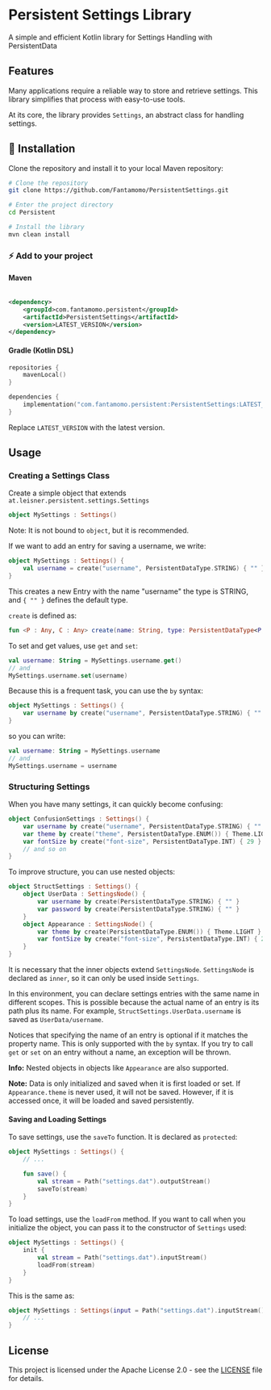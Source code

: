 # Persistent Settings Library

A simple and efficient Kotlin library for Settings Handling with PersistentData

## Features

Many applications require a reliable way to store and retrieve settings. This library simplifies that process with
easy-to-use tools.

At its core, the library provides `Settings`, an abstract class for handling settings.

## 🚀 Installation

Clone the repository and install it to your local Maven repository:

```bash
# Clone the repository
git clone https://github.com/Fantamomo/PersistentSettings.git

# Enter the project directory
cd Persistent

# Install the library
mvn clean install
```

### ⚡ Add to your project

#### Maven

```xml

<dependency>
    <groupId>com.fantamomo.persistent</groupId>
    <artifactId>PersistentSettings</artifactId>
    <version>LATEST_VERSION</version>
</dependency>
```

#### Gradle (Kotlin DSL)

```kotlin
repositories {
    mavenLocal()
}

dependencies {
    implementation("com.fantamomo.persistent:PersistentSettings:LATEST_VERSION")
}
```

Replace `LATEST_VERSION` with the latest version.

## Usage

### Creating a Settings Class

Create a simple object that extends `at.leisner.persistent.settings.Settings`

```kotlin
object MySettings : Settings()
```

Note: It is not bound to `object`, but it is recommended.

If we want to add an entry for saving a username, we write:

```kotlin
object MySettings : Settings() {
    val username = create("username", PersistentDataType.STRING) { "" }
}
```

This creates a new Entry with the name "username" the type is STRING, and `{ "" }` defines the default type.

`create` is defined as:

```kotlin
fun <P : Any, C : Any> create(name: String, type: PersistentDataType<P, C>, lazyDefault: () -> C): SettingsEntry<P, C>
```

To set and get values, use `get` and `set`:

```kotlin
val username: String = MySettings.username.get()
// and
MySettings.username.set(username)
```

Because this is a frequent task, you can use the `by` syntax:

```kotlin
object MySettings : Settings() {
    var username by create("username", PersistentDataType.STRING) { "" }
}
```

so you can write:

```kotlin
val username: String = MySettings.username
// and
MySettings.username = username
```

### Structuring Settings

When you have many settings, it can quickly become confusing:

```kotlin
object ConfusionSettings : Settings() {
    var username by create("username", PersistentDataType.STRING) { "" }
    var theme by create("theme", PersistentDataType.ENUM()) { Theme.LIGHT }
    var fontSize by create("font-size", PersistentDataType.INT) { 29 }
    // and so on
}
```

To improve structure, you can use nested objects:

```kotlin
object StructSettings : Settings() {
    object UserData : SettingsNode() {
        var username by create(PersistentDataType.STRING) { "" }
        var password by create(PersistentDataType.STRING) { "" }
    }
    object Appearance : SettingsNode() {
        var theme by create(PersistentDataType.ENUM()) { Theme.LIGHT }
        var fontSize by create("font-size", PersistentDataType.INT) { 29 }
    }
}
```

It is necessary that the inner objects extend `SettingsNode`. `SettingsNode` is declared as `inner`, so it can only be
used inside `Settings`.

In this environment, you can declare settings entries with the same name in different scopes. This is possible because
the actual name of an entry is its path plus its name. For example, `StructSettings.UserData.username` is saved as
`UserData/username`.

Notices that specifying the name of an entry is optional if it matches the property name. This is only supported with the
`by` syntax. If you try to call `get` or `set` on an entry without a name, an exception will be thrown.

**Info:** Nested objects in objects like `Appearance` are also supported.

**Note:** Data is only initialized and saved when it is first loaded or set. If `Appearance.theme` is never used, it
will not be saved. However, if it is accessed once, it will be loaded and saved persistently.

#### Saving and Loading Settings

To save settings, use the `saveTo` function. It is declared as `protected`:

```kotlin
object MySettings : Settings() {
    // ...

    fun save() {
        val stream = Path("settings.dat").outputStream()
        saveTo(stream)
    }
}
```

To load settings, use the `loadFrom` method. If you want to call when you initialize the object, you can pass it to the constructor of `Settings`
used:

```kotlin
object MySettings : Settings() {
    init {
        val stream = Path("settings.dat").inputStream()
        loadFrom(stream)
    }
}
```

This is the same as:

```kotlin
object MySettings : Settings(input = Path("settings.dat").inputStream()) {
    // ...
}
```

## License

This project is licensed under the Apache License 2.0 - see the [LICENSE](LICENSE.txt) file for details.